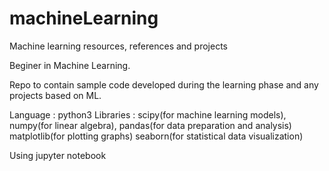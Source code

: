 # machineLearning

Machine learning resources, references and projects

Beginer in Machine Learning.

Repo to contain sample code developed during the learning phase
and any projects based on ML.

Language : python3
Libraries : scipy(for machine learning models), 
            numpy(for linear algebra), 
            pandas(for data preparation and analysis)
            matplotlib(for plotting graphs)
            seaborn(for statistical data visualization)

Using jupyter notebook

